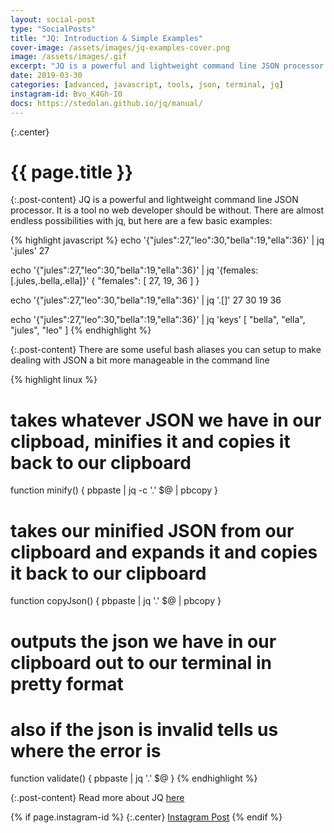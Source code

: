 ```yaml
---
layout: social-post
type: "SocialPosts"
title: "JQ: Introduction & Simple Examples"
cover-image: /assets/images/jq-examples-cover.png
image: /assets/images/.gif
excerpt: "JQ is a powerful and lightweight command line JSON processor. It is a tool no web developer should be without."
date: 2019-03-30
categories: [advanced, javascript, tools, json, terminal, jq]
instagram-id: Bvo_K4Gh-I0
docs: https://stedolan.github.io/jq/manual/
---
```

{:.center}
# {{ page.title }}

{:.post-content}
JQ is a powerful and lightweight command line JSON processor. It is a tool no 
web developer should be without. There are almost endless possibilities with 
jq, but here are a few basic examples:

{% highlight javascript %}
echo '{"jules":27,"leo":30,"bella":19,"ella":36}' | jq '.jules'
27

echo '{"jules":27,"leo":30,"bella":19,"ella":36}' | jq '{females: [.jules,.bella,.ella]}'
{
  "females": [
    27,
    19,
    36
  ]
}

echo '{"jules":27,"leo":30,"bella":19,"ella":36}' | jq '.[]'
27
30
19
36

echo '{"jules":27,"leo":30,"bella":19,"ella":36}' | jq 'keys'
[
  "bella",
  "ella",
  "jules",
  "leo"
]
{% endhighlight %}

{:.post-content}
There are some useful bash aliases you can setup to make dealing with JSON a bit
more manageable in the command line

{% highlight linux %}
# takes whatever JSON we have in our clipboad, minifies it and copies it back to our clipboard
function minify() {
    pbpaste | jq -c '.' $@ | pbcopy
}

# takes our minified JSON from our clipboard and expands it and copies it back to our clipboard
function copyJson() {
    pbpaste | jq '.' $@ | pbcopy
}

# outputs the json we have in our clipboard out to our terminal in pretty format
# also if the json is invalid tells us where the error is
function validate() {
    pbpaste | jq '.' $@
}
{% endhighlight %}


{:.post-content}
Read more about JQ <a href="{{page.docs}}" target="_blank">here</a>

{% if page.instagram-id %}
{:.center}
<a class="insta-link" href="https://www.instagram.com/p/{{page.instagram-id}}" target="_blank">Instagram Post</a>
{% endif %}
